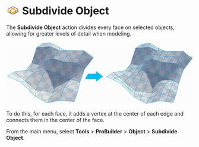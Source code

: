 # ![Subdivide Object icon](images/icons/Object_Subdivide.png) Subdivide Object

The __Subdivide Object__ action divides every face on selected objects, allowing for greater levels of detail when modeling.

![Subdivide Object Example](images/SubdivideObject_Example.png)

To do this, for each face, it adds a vertex at the center of each edge and connects them in the center of the face.

From the main menu, select **Tools** > **ProBuilder** > **Object** > **Subdivide Object**.